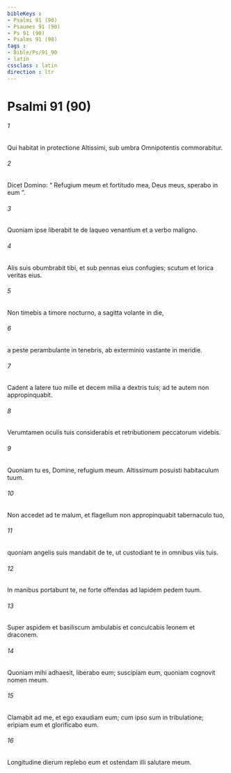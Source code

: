 ```yaml
---
bibleKeys : 
- Psalmi 91 (90)
- Psaumes 91 (90)
- Ps 91 (90)
- Psalms 91 (90)
tags : 
- Bible/Ps/91_90
- latin
cssclass : latin
direction : ltr
---
```


# Psalmi 91 (90)

###### 1
Qui habitat in protectione Altissimi, sub umbra Omnipotentis commorabitur.
###### 2
Dicet Domino: “ Refugium meum et fortitudo mea, Deus meus, sperabo in eum ”.
###### 3
Quoniam ipse liberabit te de laqueo venantium et a verbo maligno.
###### 4
Alis suis obumbrabit tibi, et sub pennas eius confugies; scutum et lorica veritas eius.
###### 5
Non timebis a timore nocturno, a sagitta volante in die,
###### 6
a peste perambulante in tenebris, ab exterminio vastante in meridie.
###### 7
Cadent a latere tuo mille et decem milia a dextris tuis; ad te autem non appropinquabit.
###### 8
Verumtamen oculis tuis considerabis et retributionem peccatorum videbis.
###### 9
Quoniam tu es, Domine, refugium meum. Altissimum posuisti habitaculum tuum.
###### 10
Non accedet ad te malum, et flagellum non appropinquabit tabernaculo tuo,
###### 11
quoniam angelis suis mandabit de te, ut custodiant te in omnibus viis tuis.
###### 12
In manibus portabunt te, ne forte offendas ad lapidem pedem tuum.
###### 13
Super aspidem et basiliscum ambulabis et conculcabis leonem et draconem.
###### 14
Quoniam mihi adhaesit, liberabo eum; suscipiam eum, quoniam cognovit nomen meum.
###### 15
Clamabit ad me, et ego exaudiam eum; cum ipso sum in tribulatione; eripiam eum et glorificabo eum.
###### 16
Longitudine dierum replebo eum et ostendam illi salutare meum.
